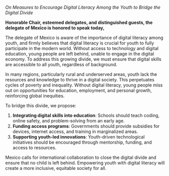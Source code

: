 
*On Measures to Encourage Digital Literacy Among the Youth to Bridge the Digital Divide*

**Honorable Chair, esteemed delegates, and distinguished guests, the delegate of Mexico is honored to speak today,**


The delegate of Mexico is aware of the importance of digital literacy among youth, and firmly believes that digital literacy is crucial for youth to fully participate in the modern world. Without access to technology and digital education, young people are left behind, unable to engage in the digital economy. To address this growing divide, we must ensure that digital skills are accessible to all youth, regardless of background.

In many regions, particularly rural and underserved areas, youth lack the resources and knowledge to thrive in a digital society. This perpetuates cycles of poverty and inequality. Without digital literacy, young people miss out on opportunities for education, employment, and personal growth, reinforcing global inequities.

To bridge this divide, we propose:

1. **Integrating digital skills into education**: Schools should teach coding, online safety, and problem-solving from an early age.
2. **Funding access programs**: Governments should provide subsidies for devices, internet access, and training in marginalized areas.
3. **Supporting youth-led innovations**: Youth-driven technological initiatives should be encouraged through mentorship, funding, and access to resources.

Mexico calls for international collaboration to close the digital divide and ensure that no child is left behind. Empowering youth with digital literacy will create a more inclusive, equitable society for all.